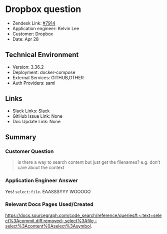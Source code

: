 
# Dropbox question <!-- Ticket Title  Hint: include keywords to make it searchable -->

- Zendesk Link: [#7914](https://sourcegraph.zendesk.com/agent/tickets/7914)
- Application engineer: Kelvin Lee
- Customer: Dropbox <!-- Redact if this contains personally identifying information -->
- Date: Apr 28

<!-- Data populated from integration, speak to Ben Gordon or Michael Bali if not working -->
<!-- During Internal team trial, fill missing data manually (we are waiting for all data to sync) -->

## Technical Environment
- Version: 3.36.2​
- Deployment: docker-compose
- External Services: GITHUB,OTHER
- Auth Providers: saml


## Links
<!-- Data for application engineer manual entry -->
- Slack Links: [Slack](https://sourcegraph.slack.com/archives/C02M9ASQ2LC/p1651169722475529)
- GitHub Issue Link: None
- Doc Update Link: None

## Summary
### Customer Question

> is there a way to search content but just get the filenames? e.g. don’t care about the context


### Application Engineer Answer
Yes! `select:file`. EAASSSYYY WOOOOO

### Relevant Docs Pages Used/Created
https://docs.sourcegraph.com/code_search/reference/queries#:~:text=select%3Acommit.diff.removed-,select%3Afile,-select%3Acontent%0Aselect%3Asymbol.

<!-- Once complete, upload a copy to https://github.com/sourcegraph/support-tools-internal/tree/main/resolved-tickets as a .md file -->
<!-- Name the file 7914.md -->
